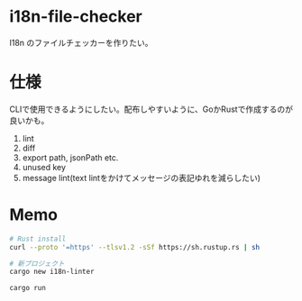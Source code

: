 # i18n-file-checker

I18n のファイルチェッカーを作りたい。

# 仕様

CLIで使用できるようにしたい。配布しやすいように、GoかRustで作成するのが良いかも。

1. lint
2. diff
3. export path, jsonPath etc.
4. unused key
5. message lint(text lintをかけてメッセージの表記ゆれを減らしたい)

# Memo

```bash
# Rust install
curl --proto '=https' --tlsv1.2 -sSf https://sh.rustup.rs | sh
```
```bash
# 新プロジェクト
cargo new i18n-linter

cargo run
```